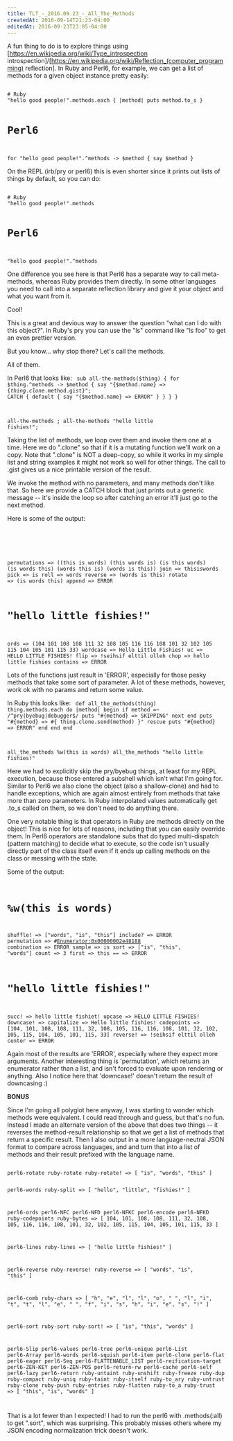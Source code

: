 ```yaml
---
title: TLT_-_2016.09.23_-_All_The_Methods
createdAt: 2016-09-14T21:23-04:00
editedAt: 2016-09-23T23:05-04:00
---
```


A fun thing to do is to explore things using [https://en.wikipedia.org/wiki/Type_introspection introspection]/[https://en.wikipedia.org/wiki/Reflection_(computer_programming) reflection]. In Ruby and Perl6, for example, we can get a list of methods for a given object instance pretty easily:

<code>
# Ruby
"hello good people!".methods.each { |method| puts method.to_s }

# Perl6
for "hello good people!".^methods -> $method { say $method }
</code>

On the REPL (irb/pry or perl6) this is even shorter since it prints out lists of things by default, so you can do:

<code>
# Ruby
"hello good people!".methods

# Perl6
"hello good people!".^methods
</code>

One difference you see here is that Perl6 has a separate way to call meta-methods, whereas Ruby provides them directly. In some other languages you need to call into a separate reflection library and give it your object and what you want from it.

Cool!

This is a great and devious way to answer the question "what can I do with this object?". In Ruby's pry you can use the "ls" command like "ls foo" to get an even prettier version.

But you know... why stop there? Let's call the methods.

All of them.

In Perl6 that looks like:
<code>
sub all-the-methods($thing) {
  for $thing.^methods -> $method {
    say "{$method.name} => {$thing.clone.$method.gist}";
    CATCH { default { say "{$method.name} => ERROR" } }
  }
}

all-the-methods <this is words>;
all-the-methods "hello little fishies!";
</code>

Taking the list of methods, we loop over them and invoke them one at a time. Here we do ".clone" so that if it is a mutating function we'll work on a copy. Note that ".clone" is NOT a deep-copy, so while it works in my simple list and string examples it might not work so well for other things. The call to .gist gives us a nice printable version of the result.

We invoke the method with no parameters, and many methods don't like that. So here we provide a CATCH block that just prints out a generic message -- it's inside the loop so after catching an error it'll just go to the next method.

Here is some of the output:
<code>
# <this is words>
permutations => ((this is words) (this words is) (is this words) (is words this) (words this is) (words is this))
join => thisiswords
pick => is
roll => words
reverse => (words is this)
rotate => (is words this)
append => ERROR

# "hello little fishies!"
ords => (104 101 108 108 111 32 108 105 116 116 108 101 32 102 105 115 104 105 101 115 33)
wordcase => Hello Little Fishies!
uc => HELLO LITTLE FISHIES!
flip => !seihsif elttil olleh
chop => hello little fishies
contains => ERROR
</code>

Lots of the functions just result in 'ERROR', especially for those pesky methods that take some sort of parameter. A lot of these methods, however, work ok with no params and return some value.

In Ruby this looks like:
<code>
def all_the_methods(thing)
  thing.methods.each do |method|
    begin
      if method =~ /^pry|byebug|debugger$/
        puts "#{method} => SKIPPING"
        next
      end
      puts "#{method} => #{ thing.clone.send(method) }"
    rescue
      puts "#{method} => ERROR"
    end
  end
end

all_the_methods %w(this is words)
all_the_methods "hello little fishies!"
</code>

Here we had to explicitly skip the pry/byebug things, at least for my REPL execution, because those entered a subshell which isn't what I'm going for. Similar to Perl6 we also clone the object (also a shallow-clone) and had to handle exceptions, which are again almost entirely from methods that take more than zero parameters. In Ruby interpolated values automatically get .to_s called on them, so we don't need to do anything there.

One very notable thing is that operators in Ruby are methods directly on the object! This is nice for lots of reasons, including that you can easily override them. In Perl6 operators are standalone subs that do typed multi-dispatch (pattern matching) to decide what to execute, so the code isn't usually directly part of the class itself even if it ends up calling methods on the class or messing with the state.

Some of the output:
<code>
# %w(this is words)
shuffle! => ["words", "is", "this"]
include? => ERROR
permutation => #<Enumerator:0x00000002e48188>
combination => ERROR
sample => is
sort => ["is", "this", "words"]
count => 3
first => this
== => ERROR

# "hello little fishies!"
succ! => hello little fishiet!
upcase => HELLO LITTLE FISHIES!
downcase! => 
capitalize => Hello little fishies!
codepoints => [104, 101, 108, 108, 111, 32, 108, 105, 116, 116, 108, 101, 32, 102, 105, 115, 104, 105, 101, 115, 33]
reverse! => !seihsif elttil olleh
center => ERROR
</code>

Again most of the results are 'ERROR', especially where they expect more arguments. Another interesting thing is 'permutation', which returns an enumerator rather than a list, and isn't forced to evaluate upon rendering or anything. Also I notice here that 'downcase!' doesn't return the result of downcasing :)

<b>BONUS</b>

Since I'm going all polyglot here anyway, I was starting to wonder which methods were equivalent. I could read through and guess, but that's no fun. Instead I made an alternate version of the above that does two things -- it reverses the method-result relationship so that we get a list of methods that return a specific result. Then I also output in a more language-neutral JSON format to compare across languages, and and turn that into a list of methods and their result prefixed with the language name.

<code>
perl6-rotate ruby-rotate ruby-rotate! => [ "is", "words", "this" ]

perl6-words ruby-split => [ "hello", "little", "fishies!" ]

perl6-ords perl6-NFC perl6-NFD perl6-NFKC perl6-encode perl6-NFKD ruby-codepoints ruby-bytes => [
  104, 101, 108, 108, 111, 32, 108, 105, 116, 116, 108, 101, 32, 102, 105, 115, 104, 105, 101, 115, 33
]

perl6-lines ruby-lines => [ "hello little fishies!" ]

perl6-reverse ruby-reverse! ruby-reverse => [ "words", "is", "this" ]

perl6-comb ruby-chars => [
  "h", "e", "l", "l", "o", " ", "l", "i", "t", "t", "l", "e", " ",
  "f", "i", "s", "h", "i", "e", "s", "!"
]

perl6-sort ruby-sort ruby-sort! => [ "is", "this", "words" ]

perl6-Slip perl6-values perl6-tree perl6-unique perl6-List perl6-Array
perl6-words perl6-squish perl6-item perl6-clone perl6-flat perl6-eager
perl6-Seq perl6-FLATTENABLE_LIST perl6-reification-target perl6-ZEN-KEY
perl6-ZEN-POS perl6-return-rw perl6-cache perl6-self perl6-lazy perl6-return
ruby-untaint ruby-unshift ruby-freeze ruby-dup ruby-compact ruby-uniq
ruby-taint ruby-itself ruby-to_ary ruby-untrust ruby-clone ruby-push
ruby-entries ruby-flatten ruby-to_a ruby-trust => [
  "this", "is", "words"
]

</code>

That is a lot fewer than I expected! I had to run the perl6 with .methods(:all) to get ".sort", which was surprising. This probably misses others where my JSON encoding normalization trick doesn't work.



